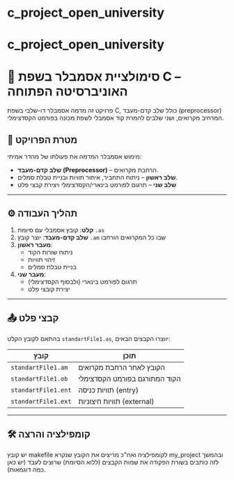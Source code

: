 # c_project_open_university
# c_project_open_university
# 🔧 סימולציית אסמבלר בשפת C – האוניברסיטה הפתוחה

פרויקט זה מדמה אסמבלר דו-שלבי בשפת C, כולל שלב קדם-מעבד (preprocessor) המרחיב מקרואים, ושני שלבים להמרת קוד אסמבלי לשפת מכונה בפורמט הקסדצימלי.

## 🎯 מטרת הפרויקט

מימוש אסמבלר המדמה את פעולתו של מהדר אמיתי:
- **שלב קדם-מעבד (Preprocessor)** – הרחבת מקרואים.
- **שלב ראשון** – ניתוח התחביר, איתור תוויות ובניית טבלת סמלים.
- **שלב שני** – תרגום לפורמט בינארי/הקסדצימלי ויצירת קבצי פלט

---

## ⚙️ תהליך העבודה

1. **קלט**: קובץ אסמבלי עם סיומת `.as`
2. **שלב קדם-מעבד**: יוצר קובץ `.am` שבו כל המקרואים הורחבו
3. **מעבר ראשון**:
   - ניתוח שורות הקוד
   - זיהוי תוויות
   - בניית טבלת סמלים
4. **מעבר שני**:
   - תרגום לפורמט בינארי (ולבסוף הקסדצימלי)
   - יצירת קובצי פלט

---

## 📤 קבצי פלט

בהתאם לקובץ הקלט `standartFile1.as`, יווצרו הקבצים הבאים:

| קובץ | תוכן |
|------|-------|
| `standartFile1.am` | הקובץ לאחר הרחבת מקרואים |
| `standartFile1.ob` | הקוד המתורגם בפורמט הקסדצימלי |
| `standartFile1.ent` | תוויות כניסה (entry) |
| `standartFile1.ext` | תוויות חיצוניות (external) |

---

## 🛠️ קומפילציה והרצה


יש קובץ makefile לקומפילציה ואח"כ מריצים את הקובץ שנקרא my_project ובהמשך לזה כותבים בשורת הפקודה את שמות הקבצים (ללוא הסיומת) שרוצים לעבד (יש כאן כמה דוגמאות).
